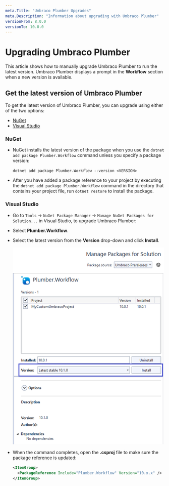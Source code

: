 ```yaml
---
meta.Title: "Umbraco Plumber Upgrades"
meta.Description: "Information about upgrading with Umbraco Plumber"
versionFrom: 8.0.0
versionTo: 10.0.0
---
```


# Upgrading Umbraco Plumber

This article shows how to manually upgrade Umbraco Plumber to run the latest version. Umbraco Plumber displays a prompt in the **Workflow** section when a new version is available.

## Get the latest version of Umbraco Plumber

To get the latest version of Umbraco Plumber, you can upgrade using either of the two options:

- [NuGet](#nuget)
- [Visual Studio](#visual-studio)

### NuGet

- NuGet installs the latest version of the package when you use the `dotnet add package Plumber.Workflow` command unless you specify a package version:

  `dotnet add package Plumber.Workflow --version <VERSION>`

- After you have added a package reference to your project by executing the `dotnet add package Plumber.Workflow` command in the directory that contains your project file, run `dotnet restore` to install the package.

### Visual Studio

- Go to `Tools` -> `NuGet Package Manager` -> `Manage NuGet Packages for Solution...` in Visual Studio, to upgrade Umbraco Plumber:
- Select **Plumber.Workflow**.
- Select the latest version from the **Version** drop-down and click **Install**.

  ![NuGet Package Manager](images/Manage_packages_v10.png)

- When the command completes, open the **<project-name>.csproj** file to make sure the package reference is updated:

  ```xml
  <ItemGroup>
    <PackageReference Include="Plumber.Workflow" Version="10.x.x" />
  </ItemGroup>
  ```
